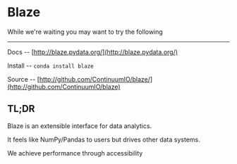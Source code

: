# Blaze

While we're waiting you may want to try the following
<hr>

Docs -- [http://blaze.pydata.org/](http://blaze.pydata.org/)

Install -- `conda install blaze`

Source --
[http://github.com/ContinuumIO/blaze/](http://github.com/ContinuumIO/blaze)


## TL;DR

Blaze is an extensible interface for data analytics.

It feels like NumPy/Pandas to users but drives other data systems.

We achieve performance through accessibility
